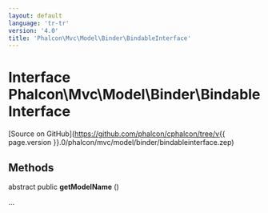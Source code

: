 ```yaml
---
layout: default
language: 'tr-tr'
version: '4.0'
title: 'Phalcon\Mvc\Model\Binder\BindableInterface'
---
```

# Interface **Phalcon\Mvc\Model\Binder\BindableInterface**

[Source on GitHub](https://github.com/phalcon/cphalcon/tree/v{{ page.version }}.0/phalcon/mvc/model/binder/bindableinterface.zep)

## Methods

abstract public **getModelName** ()

...